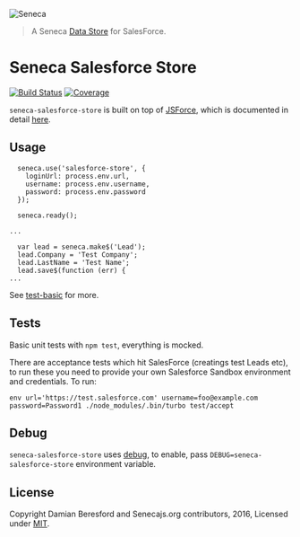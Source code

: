 ![Seneca](http://senecajs.org/files/assets/seneca-logo.png)
> A Seneca [Data Store](https://github.com/rjrodger/seneca/blob/master/doc/data-store.md) for SalesForce.

# Seneca Salesforce Store

[![Build Status](https://travis-ci.org/senecajs-labs/seneca-salesforce-store.png)](https://travis-ci.org/senecajs-labs/seneca-salesforce-store)
[![Coverage](https://coveralls.io/repos/senecajs-labs/seneca-salesforce-store/badge.svg?branch=master)](https://coveralls.io/r/senecajs-labs/seneca-salesforce-store?branch=master)

`seneca-salesforce-store` is built on top of [JSForce](https://www.npmjs.com/package/jsforce), which is documented in detail [here](https://jsforce.github.io/document/).

## Usage

```
  seneca.use('salesforce-store', {
    loginUrl: process.env.url,
    username: process.env.username,
    password: process.env.password
  });

  seneca.ready();

...

  var lead = seneca.make$('Lead');
  lead.Company = 'Test Company';
  lead.LastName = 'Test Name';
  lead.save$(function (err) {
...

```

See [test-basic](./test/accept/test-basic.js') for more.

## Tests

Basic unit tests with `npm test`, everything is mocked.

There are acceptance tests which hit SalesForce (creatings test Leads etc), to run these you need to provide your own Salesforce Sandbox environment and credentials. To run:

```
env url='https://test.salesforce.com' username=foo@example.com password=Password1 ./node_modules/.bin/turbo test/accept
```

## Debug

`seneca-salesforce-store` uses [debug](https://www.npmjs.com/package/debug), to enable, pass `DEBUG=seneca-salesforce-store` environment variable.

## License
Copyright Damian Beresford and Senecajs.org contributors, 2016, Licensed under [MIT][].

[MIT]: ./LICENSE
